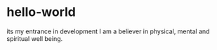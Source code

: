 # hello-world
its my entrance in development
I am a believer in physical, mental and spiritual well being.
